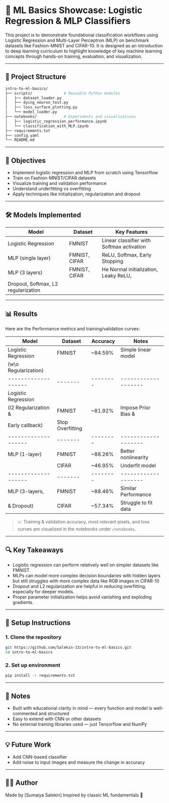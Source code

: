# 🧠 ML Basics Showcase: Logistic Regression & MLP Classifiers

This project is to demonstrate foundational classification workflows using Logistic Regression and Multi-Layer Perceptron (MLP) on benchmark datasets like Fashion-MNIST and CIFAR-10. It is designed as an introduction to deep learning curriculum to highlight knowledge of key machine learning concepts through hands-on training, evaluation, and visualization.

---

## 📁 Project Structure

```bash
intro-to-ml-basics/
├── scripts/              # Reusable Python modules
│   ├── dataset_loader.py
│   ├── dying_neuron_test.py
│   ├── loss_surface_plotting.py
│   └── model_loader.py
├── notebooks/            # Experiments and visualizations
│   ├── logistic_regression_performance.ipynb
│   └── classification_with_MLP.ipynb
├── requirements.txt
├── config.yaml
└── README.md
```

---

## 📌 Objectives

* Implement logistic regression and MLP from scratch using Tensorflow
* Train on Fashion-MNIST/CIFAR datasets
* Visualize training and validation performance
* Understand underfitting vs overfitting
* Apply techniques like initialization, regularization and dropout

---

## 🛠️ Models Implemented

| Model               | Dataset       | Key Features                              |
| ------------------- | ------------- | ----------------------------------------- |
| Logistic Regression |  FMNIST       | Linear classifier with Softmax activation |
| MLP (single layer)  | FMNIST, CIFAR | ReLU, Softmax, Early Stopping             |
| MLP (3 layers)      | FMNIST, CIFAR | He Normal initialization, Leaky ReLU, 
                                        Dropout, Softmax, L2 regularization       |

---

## 📊 Results

Here are the Performance metrics and training/validation curves:

| Model               | Dataset | Accuracy | Notes               |
| ------------------- | ------- | -------- | ------------------- |
| Logistic Regression | FMNIST | \~84.59% | Simple linear model |
 (w\o Regularization) |
| ------------------- | ------- | -------- | ------------------- |
| Logistic Regression | 
 (l2 Regularization & | FMNIST  | \~81.92% | Impose Prior Bias & |
  Early callback)     |                      Stop Overfitting
| ------------------- | ------- | -------- | ------------------- |
| MLP (1-layer)       | FMNIST  | \~88.26% | Better nonlinearity |
                      | CIFAR   | \~46.95% | Underfit model      |
| ------------------- | ------- | -------- | ------------------- |
| MLP (3-layers,      | FMNIST  | \~88.46% | Similar Performance |
       & Dropout)     | CIFAR   | \~57.34% | Struggle to fit data|

> 📈 Training & validation accuracy, most relevant pixels, and loss curves are visualized in the notebooks under `/notebooks`.

---

## 🔍 Key Takeaways

* Logistic regression can perform relatively well on simpler datasets like FMNIST.
* MLPs can model more complex decision boundaries with hidden layers but still struggles with more complex data like RGB images in CIFAR-10
* Dropout and L2 regularization are helpful in reducing overfitting, especially for deeper models.
* Proper parameter initialization helps avoid vanishing and exploding gradients.

---

## 🚀 Setup Instructions

### 1. Clone the repository

```bash
git https://github.com/Salekin-13/intro-to-ml-basics.git
cd intro-to-ml-basics
```

### 2. Set up environment

```bash
pip install -r requirements.txt
```

---

## 📎 Notes

* Built with educational clarity in mind — every function and model is well-commented and structured
* Easy to extend with CNN or other datasets
* No external training libraries used — just Tensorflow and NumPy

---

## 💡 Future Work

* Add CNN-based classifier
* Add noise to input images and measure the change in accuracy

---

## 🙋‍♀️ Author

Made by \[Sumaiya Salekin]
Inspired by classic ML fundamentals 🌱
